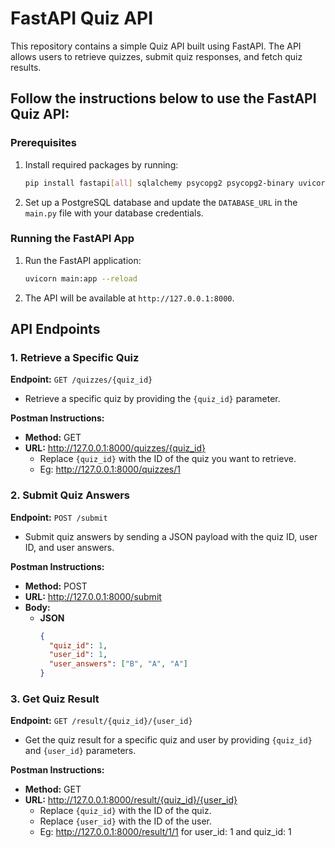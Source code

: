 # FastAPI Quiz API

This repository contains a simple Quiz API built using FastAPI. The API allows users to retrieve quizzes, submit quiz responses, and fetch quiz results.

## Follow the instructions below to use the FastAPI Quiz API:

### Prerequisites

1. Install required packages by running:
    
    ```bash
    pip install fastapi[all] sqlalchemy psycopg2 psycopg2-binary uvicorn[standard]

    ```

2. Set up a PostgreSQL database and update the `DATABASE_URL` in the `main.py` file with your database credentials.

### Running the FastAPI App

1. Run the FastAPI application:

    ```bash
    uvicorn main:app --reload
    ```

2. The API will be available at `http://127.0.0.1:8000`.

## API Endpoints

### 1. Retrieve a Specific Quiz

**Endpoint:** `GET /quizzes/{quiz_id}`

- Retrieve a specific quiz by providing the `{quiz_id}` parameter.

**Postman Instructions:**
- **Method:** GET
- **URL:** http://127.0.0.1:8000/quizzes/{quiz_id}
  - Replace `{quiz_id}` with the ID of the quiz you want to retrieve.
  - Eg: http://127.0.0.1:8000/quizzes/1

### 2. Submit Quiz Answers

**Endpoint:** `POST /submit`

- Submit quiz answers by sending a JSON payload with the quiz ID, user ID, and user answers.

**Postman Instructions:**
- **Method:** POST
- **URL:** http://127.0.0.1:8000/submit
- **Body:**
  - **JSON**
    ```json
    {
      "quiz_id": 1,
      "user_id": 1,
      "user_answers": ["B", "A", "A"]
    }
    ```

### 3. Get Quiz Result

**Endpoint:** `GET /result/{quiz_id}/{user_id}`

- Get the quiz result for a specific quiz and user by providing `{quiz_id}` and `{user_id}` parameters.

**Postman Instructions:**
- **Method:** GET
- **URL:** http://127.0.0.1:8000/result/{quiz_id}/{user_id}
  - Replace `{quiz_id}` with the ID of the quiz.
  - Replace `{user_id}` with the ID of the user.
  - Eg: http://127.0.0.1:8000/result/1/1 for user_id: 1 and quiz_id: 1

